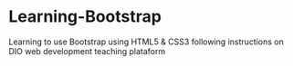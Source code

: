 # Learning-Bootstrap
Learning to use Bootstrap using HTML5 &amp; CSS3 following instructions on DIO web development teaching plataform

